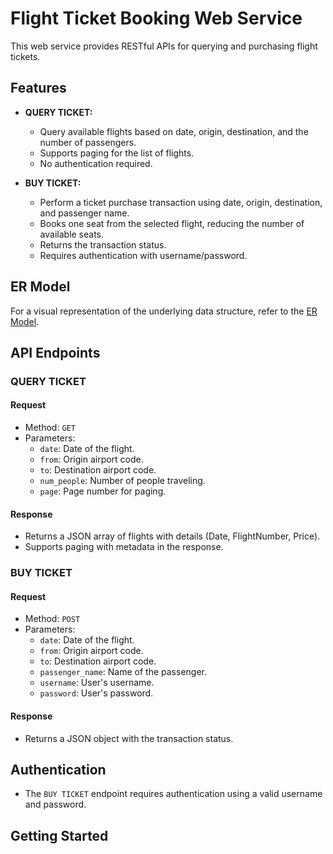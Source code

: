 # Flight Ticket Booking Web Service

This web service provides RESTful APIs for querying and purchasing flight tickets.

## Features

- **QUERY TICKET:**
  - Query available flights based on date, origin, destination, and the number of passengers.
  - Supports paging for the list of flights.
  - No authentication required.

- **BUY TICKET:**
  - Perform a ticket purchase transaction using date, origin, destination, and passenger name.
  - Books one seat from the selected flight, reducing the number of available seats.
  - Returns the transaction status.
  - Requires authentication with username/password.

## ER Model

For a visual representation of the underlying data structure, refer to the [ER Model](https://github.com/DenginDkn/DenginAPI/blob/main/ER_Diagram_API.PNG).

## API Endpoints

### QUERY TICKET
#### Request
- Method: `GET`
- Parameters:
  - `date`: Date of the flight.
  - `from`: Origin airport code.
  - `to`: Destination airport code.
  - `num_people`: Number of people traveling.
  - `page`: Page number for paging.

#### Response
- Returns a JSON array of flights with details (Date, FlightNumber, Price).
- Supports paging with metadata in the response.

### BUY TICKET
#### Request
- Method: `POST`
- Parameters:
  - `date`: Date of the flight.
  - `from`: Origin airport code.
  - `to`: Destination airport code.
  - `passenger_name`: Name of the passenger.
  - `username`: User's username.
  - `password`: User's password.

#### Response
- Returns a JSON object with the transaction status.

## Authentication

- The `BUY TICKET` endpoint requires authentication using a valid username and password.

## Getting Started
